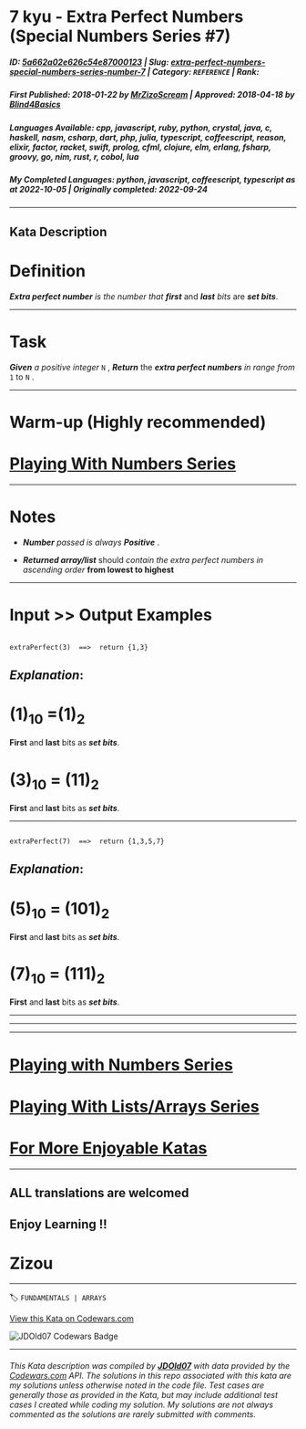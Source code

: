 # 7 kyu - Extra Perfect Numbers (Special Numbers Series  #7)

##### **ID**: [5a662a02e626c54e87000123](https://www.codewars.com/kata/5a662a02e626c54e87000123) | **Slug**: [extra-perfect-numbers-special-numbers-series-number-7](https://www.codewars.com/kata/5a662a02e626c54e87000123) | **Category**: `REFERENCE` | **Rank**: <span style="color:white">7 kyu</span>

##### **First Published**: 2018-01-22 ***by*** [MrZizoScream](https://www.codewars.com/users/MrZizoScream) | **Approved**: 2018-04-18 ***by*** [Blind4Basics](https://www.codewars.com/users/Blind4Basics)

##### **Languages Available**: cpp, javascript, ruby, python, crystal, java, c, haskell, nasm, csharp, dart, php, julia, typescript, coffeescript, reason, elixir, factor, racket, swift, prolog, cfml, clojure, elm, erlang, fsharp, groovy, go, nim, rust, r, cobol, lua

##### **My Completed Languages**: python, javascript, coffeescript, typescript ***as at*** 2022-10-05 | **Originally completed**: 2022-09-24

---

## Kata Description


# Definition



**_Extra perfect number_** *is the number that* **_first_** and **_last_** *bits* are **_set bits_**.



____



# Task



**_Given_**  *a positive integer*   `N` ,  **_Return_** the **_extra perfect numbers_** *in range from*  `1`  to  `N` .

____



# Warm-up (Highly recommended)



# [Playing With Numbers Series](https://www.codewars.com/collections/playing-with-numbers)

___



# Notes 





* **_Number_** *passed is always*  **_Positive_** .



* **_Returned array/list_** should *contain the extra perfect numbers in ascending order*  **from lowest to highest**

___



# Input >> Output Examples



```

extraPerfect(3)  ==>  return {1,3}

```

## **_Explanation_**:



# (1)<sub>10</sub> =(1)<sub>2</sub>



**First** and **last** bits as **_set bits_**.



# (3)<sub>10</sub> = (11)<sub>2</sub>



**First** and **last** bits as **_set bits_**.

___



```

extraPerfect(7)  ==>  return {1,3,5,7}

```



## **_Explanation_**:



# (5)<sub>10</sub> = (101)<sub>2</sub>



**First** and **last** bits as **_set bits_**.



# (7)<sub>10</sub> = (111)<sub>2</sub>



**First** and **last** bits as **_set bits_**.

___

___

___



# [Playing with Numbers Series](https://www.codewars.com/collections/playing-with-numbers)



# [Playing With Lists/Arrays Series](https://www.codewars.com/collections/playing-with-lists-slash-arrays)



# [For More Enjoyable Katas](http://www.codewars.com/users/MrZizoScream/authored)

___



## ALL translations are welcomed



## Enjoy Learning !!

# Zizou



---


🏷 `FUNDAMENTALS | ARRAYS`


[View this Kata on Codewars.com](https://www.codewars.com/kata/5a662a02e626c54e87000123)

![](https://www.codewars.com/users/jdold07/badges/large "JDOld07 Codewars Badge")

---

###### *This Kata description was compiled by [**JDOld07**](https://tpstech.dev) with data provided by the [Codewars.com](https://www.codewars.com) API.  The solutions in this repo associated with this kata are my solutions unless otherwise noted in the code file.  Test cases are generally those as provided in the Kata, but may include additional test cases I created while coding my solution.  My solutions are not always commented as the solutions are rarely submitted with comments.*
